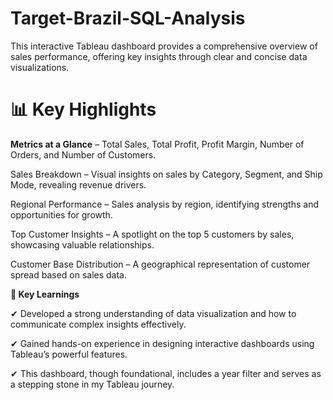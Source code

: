 # Target-Brazil-SQL-Analysis

This interactive Tableau dashboard provides a comprehensive overview of sales performance, offering key insights through clear and concise data visualizations.

# 📊 Key Highlights

<strong>Metrics at a Glance</strong> – Total Sales, Total Profit, Profit Margin, Number of Orders, and Number of Customers.

Sales Breakdown – Visual insights on sales by Category, Segment, and Ship Mode, revealing revenue drivers.

Regional Performance – Sales analysis by region, identifying strengths and opportunities for growth.

Top Customer Insights – A spotlight on the top 5 customers by sales, showcasing valuable relationships.

Customer Base Distribution – A geographical representation of customer spread based on sales data.

<strong>🎯 Key Learnings</strong>

✔ Developed a strong understanding of data visualization and how to communicate complex insights effectively.

✔ Gained hands-on experience in designing interactive dashboards using Tableau’s powerful features.

✔ This dashboard, though foundational, includes a year filter and serves as a stepping stone in my Tableau journey.
